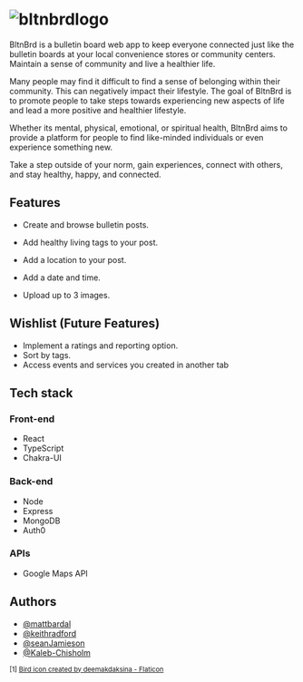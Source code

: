 # ![bltnbrdlogo](https://user-images.githubusercontent.com/63923438/154849426-69dd890f-78d0-4d2d-b096-b07e704af889.png)

BltnBrd is a bulletin board web app to keep everyone connected just like the bulletin boards at your local convenience stores or community centers. Maintain a sense of community and live a healthier life. 

Many people may find it difficult to find a sense of belonging within their community. This can negatively impact their lifestyle. The goal of BltnBrd is to promote people to take steps towards experiencing new aspects of life and lead a more positive and healthier lifestyle.

Whether its mental, physical, emotional, or spiritual health, BltnBrd aims to provide a platform for people to find like-minded individuals or even experience something new. 

Take a step outside of your norm, gain experiences, connect with others, and stay healthy, happy, and connected.

## Features

- Create and browse bulletin posts.
- Add healthy living tags to your post.

- Add a location to your post.
- Add a date and time.
- Upload up to 3 images.

## Wishlist (Future Features)

- Implement a ratings and reporting option.
- Sort by tags.
- Access events and services you created in another tab

## Tech stack

### Front-end
- React
- TypeScript
- Chakra-UI

### Back-end
- Node
- Express
- MongoDB
- Auth0

### APIs
- Google Maps API


## Authors

- [@mattbardal](https://www.github.com/mattbardal)
- [@keithradford](https://www.github.com/keithradford)
- [@seanJamieson](https://www.github.com/seanJamieson)
- [@Kaleb-Chisholm](https://www.github.com/Kaleb-Chisholm)

<sub>[1] <a href="https://www.flaticon.com/free-icons/bird" title="bird icons">Bird icon created by deemakdaksina - Flaticon</a></sub>
